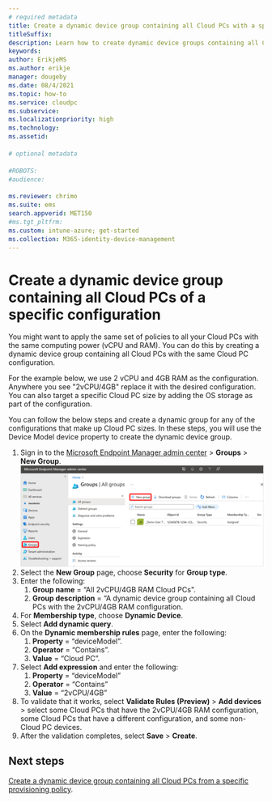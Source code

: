 ```yaml
---
# required metadata
title: Create a dynamic device group containing all Cloud PCs with a specific size - Azure | Microsoft Docs
titleSuffix:
description: Learn how to create dynamic device groups containing all Cloud PC with a specific size.
keywords:
author: ErikjeMS  
ms.author: erikje
manager: dougeby
ms.date: 08/4/2021
ms.topic: how-to
ms.service: cloudpc
ms.subservice:
ms.localizationpriority: high
ms.technology:
ms.assetid: 

# optional metadata

#ROBOTS:
#audience:

ms.reviewer: chrimo
ms.suite: ems
search.appverid: MET150
#ms.tgt_pltfrm:
ms.custom: intune-azure; get-started
ms.collection: M365-identity-device-management
---
```


# Create a dynamic device group containing all Cloud PCs of a specific configuration

You might want to apply the same set of policies to all your Cloud PCs with the same computing power (vCPU and RAM). You can do this by creating a dynamic device group containing all Cloud PCs with the same Cloud PC configuration.

For the example below, we use 2 vCPU and 4GB RAM as the configuration. Anywhere you see "2vCPU/4GB" replace it with the desired configuration. You can also target a specific Cloud PC size by adding the OS storage as part of the configuration.

You can follow the below steps and create a dynamic group for any of the configurations that make up Cloud PC sizes. In these steps, you will use the Device Model device property to create the dynamic device group.

1. Sign in to the [Microsoft Endpoint Manager admin center](https://endpoint.microsoft.com/) > **Groups** > **New Group**.
![Screenshot of delete policy](./media/create-dynamic-device-group-all-cloudpcs/create-group.png)
2. Select the **New Group** page, choose **Security** for **Group type**.
3. Enter the following:
    1. **Group name** = “All 2vCPU/4GB RAM Cloud PCs".
    2. **Group description** = “A dynamic device group containing all Cloud PCs with the 2vCPU/4GB RAM configuration.
4. For **Membership type**, choose **Dynamic Device**.
5. Select **Add dynamic query**.
6. On the **Dynamic membership rules** page, enter the following:
    1. **Property** = “deviceModel”.
    2. **Operator** = “Contains”.
    3. **Value** = “Cloud PC”.
7. Select **Add expression** and enter the following:
    1. **Property** = “deviceModel”
    2. **Operator** = “Contains”
    3. **Value** = “2vCPU/4GB”
8. To validate that it works, select **Validate Rules (Preview)** > **Add devices** > select some Cloud PCs that have the 2vCPU/4GB RAM configuration, some Cloud PCs that have a different configuration, and some non-Cloud PC devices.
9. After the validation completes, select **Save** > **Create**.



<!-- ########################## -->
## Next steps

[Create a dynamic device group containing all Cloud PCs from a specific provisioning policy](create-dynamic-device-group-from-specific-policy.md).